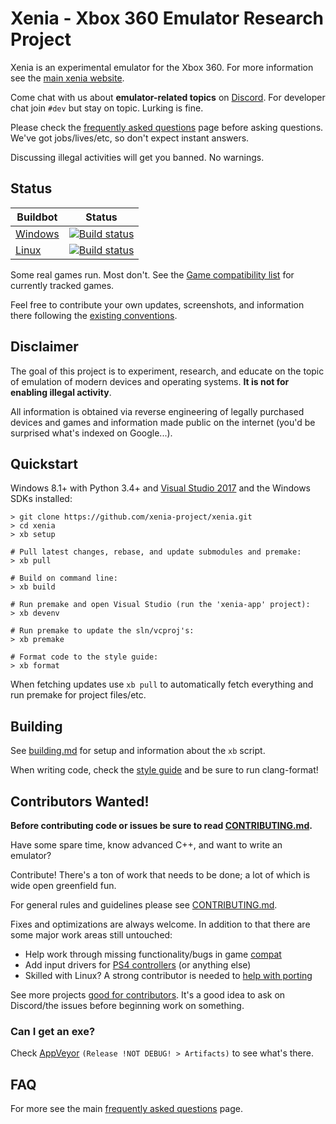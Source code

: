 Xenia - Xbox 360 Emulator Research Project
==========================================

Xenia is an experimental emulator for the Xbox 360.
For more information see the [main xenia website](http://xenia.jp/).

Come chat with us about **emulator-related topics** on [Discord](https://discord.gg/Q9mxZf9).
For developer chat join `#dev` but stay on topic. Lurking is fine.

Please check the [frequently asked questions](http://xenia.jp/faq/) page before
asking questions.
We've got jobs/lives/etc, so don't expect instant answers.

Discussing illegal activities will get you banned. No warnings.

## Status

Buildbot | Status
-------- | ------
[Windows](https://ci.appveyor.com/project/benvanik/xenia/branch/master) | [![Build status](https://ci.appveyor.com/api/projects/status/ftqiy86kdfawyx3a/branch/master?svg=true)](https://ci.appveyor.com/project/benvanik/xenia/branch/master)
[Linux](https://travis-ci.org/xenia-project/xenia) | [![Build status](https://travis-ci.org/xenia-project/xenia.svg)](https://travis-ci.org/xenia-project/xenia)

Some real games run. Most don't.
See the [Game compatibility list](https://github.com/xenia-project/game-compatibility/issues) for currently tracked games.

Feel free to contribute your own updates, screenshots, and information there following the [existing conventions](https://github.com/xenia-project/game-compatibility/blob/master/README.md).

## Disclaimer

The goal of this project is to experiment, research, and educate on the topic of emulation of modern devices and operating systems.
**It is not for enabling illegal activity**.

All information is obtained via reverse engineering of legally purchased devices and games and information made public on the internet
(you'd be surprised what's indexed on Google...).

## Quickstart

Windows 8.1+ with Python 3.4+ and [Visual Studio 2017](https://www.visualstudio.com/downloads/) and the Windows SDKs installed:

    > git clone https://github.com/xenia-project/xenia.git
    > cd xenia
    > xb setup

    # Pull latest changes, rebase, and update submodules and premake:
    > xb pull

    # Build on command line:
    > xb build

    # Run premake and open Visual Studio (run the 'xenia-app' project):
    > xb devenv

    # Run premake to update the sln/vcproj's:
    > xb premake

    # Format code to the style guide:
    > xb format

When fetching updates use `xb pull` to automatically fetch everything and run premake for project files/etc.

## Building

See [building.md](docs/building.md) for setup and information about the `xb` script.

When writing code, check the [style guide](docs/style_guide.md) and be sure to run clang-format!

## Contributors Wanted!

**Before contributing code or issues be sure to read [CONTRIBUTING.md](.github/CONTRIBUTING.md).**

Have some spare time, know advanced C++, and want to write an emulator?

Contribute! There's a ton of work that needs to be done; a lot of which is wide open greenfield fun.

For general rules and guidelines please see [CONTRIBUTING.md](.github/CONTRIBUTING.md).

Fixes and optimizations are always welcome. In addition to that there are some major work areas still untouched:

* Help work through missing functionality/bugs in game [compat](https://github.com/xenia-project/xenia/issues?labels=compat)
* Add input drivers for [PS4 controllers](https://github.com/xenia-project/xenia/issues/60) (or anything else)
* Skilled with Linux? A strong contributor is needed to [help with porting](https://github.com/xenia-project/xenia/labels/cross%20platform)

See more projects [good for contributors](https://github.com/xenia-project/xenia/labels/good%20first%20issue).
It's a good idea to ask on Discord/the issues before beginning work on something.

### Can I get an exe?

Check [AppVeyor](https://ci.appveyor.com/project/benvanik/xenia) `(Release !NOT DEBUG! > Artifacts)` to see what's there.

## FAQ

For more see the main [frequently asked questions](http://xenia.jp/faq/) page.
